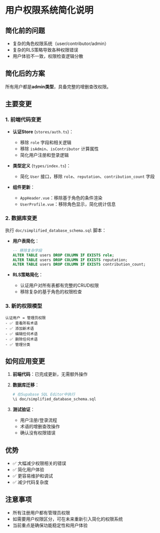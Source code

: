 # 用户权限系统简化说明

## 简化前的问题
- 复杂的角色权限系统（user/contributor/admin）
- 复杂的RLS策略导致各种权限错误
- 用户体验不一致，权限检查逻辑分散

## 简化后的方案
所有用户都是**admin类型**，具备完整的增删查改权限。

## 主要变更

### 1. 前端代码变更
- **认证Store** (`stores/auth.ts`)：
  - 移除 `role` 字段和相关逻辑
  - 移除 `isAdmin`、`isContributor` 计算属性
  - 简化用户注册和登录逻辑

- **类型定义** (`types/index.ts`)：
  - 简化 `User` 接口，移除 `role`、`reputation`、`contribution_count` 字段

- **组件更新**：
  - `AppHeader.vue`：移除基于角色的条件渲染
  - `UserProfile.vue`：移除角色显示，简化统计信息

### 2. 数据库变更
执行 `doc/simplified_database_schema.sql` 脚本：

- **用户表简化**：
  ```sql
  -- 移除复杂字段
  ALTER TABLE users DROP COLUMN IF EXISTS role;
  ALTER TABLE users DROP COLUMN IF EXISTS reputation;
  ALTER TABLE users DROP COLUMN IF EXISTS contribution_count;
  ```

- **RLS策略简化**：
  - 认证用户对所有表都有完整的CRUD权限
  - 移除复杂的基于角色的权限检查

### 3. 新的权限模型
```
认证用户 = 管理员权限
- ✅ 查看所有术语
- ✅ 添加新术语
- ✅ 编辑任何术语
- ✅ 删除任何术语
- ✅ 管理分类
```

## 如何应用变更

1. **前端代码**：已完成更新，无需额外操作

2. **数据库迁移**：
   ```bash
   # 在Supabase SQL Editor中执行
   \i doc/simplified_database_schema.sql
   ```

3. **测试验证**：
   - 用户注册/登录流程
   - 术语的增删查改操作
   - 确认没有权限错误

## 优势
- ✅ 大幅减少权限相关的错误
- ✅ 简化用户体验
- ✅ 更容易维护和调试
- ✅ 减少代码复杂度

## 注意事项
- 所有注册用户都有管理员权限
- 如需要用户权限区分，可在未来重新引入简化的权限系统
- 当前重点是确保功能稳定性和用户体验